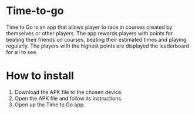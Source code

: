 Time-to-go
=======================
Time to Go is an app that allows player to race in courses created by themselves or other players. The app rewards players with points for beating their friends on courses, beating their estimated times and playing regularly. The players with the highest points are displayed the leaderboard for all to see. 

How to install
=======================
1. Download the APK file to the chosen device.
2. Open the APK file and follow its instructions.
3. Open up the Time to Go app.

